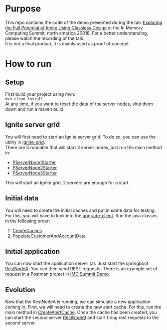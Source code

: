 # Purpose
This repo contains the code of the demo presented during the talk [Exploring the Full Potential of Ignite Using Classless Design](https://www.imcsummit.org/2018/us/session/exploring-full-potential-ignite-using-classless-design)
at the In Memory Computing Summit, north america 20018. For a better understanding, please watch the recording of the talk.  
It is not a final product, it is mainly used as proof of concept.
# How to run
## Setup
First build your project using mvn:  
``` mvn clean install ```  
At any time, if you want to reset the data of the server nodes, shut them down and run a maven build

## Ignite server grid
You will first need to start an Ignite server grid. To do so, you can use the utility in [ignite-grid](ignite-grid).  
There are 3 runnable that will start 3 server nodes, just run the main method in:  
- [PServerNode1Starter](ignite-grid/src/main/java/com/ing/imc/grid/PServerNode1Starter.java)
- [PServerNode2Starter](ignite-grid/src/main/java/com/ing/imc/grid/PServerNode2Starter.java)
- [PServerNode3Starter](ignite-grid/src/main/java/com/ing/imc/grid/PServerNode3Starter.java)

This will start an Ignite grid, 2 servers are enough for a start.

## Initial data
You will need to create the initial caches and put in some data for testing. For this, you will have to look
into the [upgrade-client](upgrade-client). Run the java classes in the following order:
1) [CreateCaches](upgrade-client/src/main/java/com/ing/learn/imc/client/a_initial/CreateCaches.java)
2) [PopulateCustomerAndAccountData](upgrade-client/src/main/java/com/ing/learn/imc/client/a_initial/PopulateCustomerAndAccountData.java)

## Initial application
You can now start the application server (a). Just start the springboot [RestNodeA](rest-server-a/src/main/java/com/ing/imc/RestNodeA.java). 
You can then send REST requests. There is an example set of request in a Postman project in [IMC Summit Demo](IMC%20Summit%20Demo.postman_collection.json).

## Evolution
Now that the RestNodeA is running, we can simulate a new application coming in. First, we will need to create the new alert cache.
For this, run the main method in [CreateAlertCache](upgrade-client/src/main/java/com/ing/learn/imc/client/b_limits/CreateAlertCache.java).
Once the cache has been created, you can start the second server [RestNodeB](rest-server-b/src/main/java/com/ing/imc/RestNodeB.java) 
and start firing rest requests to the second server.
 
